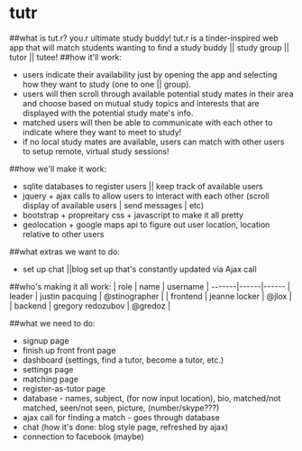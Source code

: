 # tutr  
##what is tut.r? you.r ultimate study buddy!
tut.r is a tinder-inspired web app that will match students wanting to find a study buddy || study group || tutor || tutee!
##how it'll work:
* users indicate their availability just by opening the app and selecting how they want to study (one to one || group).
* users will then scroll through available potential study mates in their area and choose based on mutual study topics and interests that are displayed with the potential study mate's info.
* matched users will then be able to communicate with each other to indicate where they want to meet to study!
* if no local study mates are available, users can match with other users to setup remote, virtual study sessions!

##how we'll make it work: 
- sqlite databases to register users || keep track of available users
- jquery + ajax calls to allow users to interact with each other (scroll display of available users | send messages | etc)
- bootstrap + propreitary css + javascript to make it all pretty
- geolocation + google maps api to figure out user location, location relative to other users

##what extras we want to do:
- set up chat ||blog set up that's constantly updated via Ajax call

##who's making it all work:
| role | name | username |
-------|------|------
| leader | justin pacquing | @stinographer |
| frontend | jeanne locker | @jlox |
| backend | gregory redozubov | @gredoz |

##what we need to do:
- signup page
- finish up front front page
- dashboard (settings, find a tutor, become a tutor, etc.)
- settings page
- matching page
- register-as-tutor page
- database - names, subject, (for now input location), bio, matched/not matched, seen/not seen, picture, (number/skype???)
- ajax call for finding a match - goes through database
- chat (how it's done: blog style page, refreshed by ajax)
- connection to facebook (maybe)
